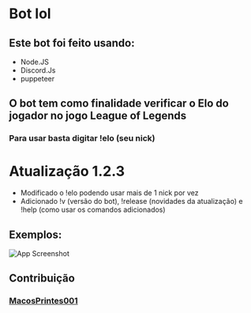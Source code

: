 # Bot lol

## Este bot foi feito usando:

- Node.JS
- Discord.Js
- puppeteer

## O bot tem como finalidade verificar o Elo do jogador no jogo League of Legends

### Para usar basta digitar !elo (seu nick)

# Atualização 1.2.3

- Modificado o !elo podendo usar mais de 1 nick por vez
- Adicionado !v (versão do bot), !release (novidades da atualização) e !help (como usar os comandos adicionados)

## Exemplos:

![App Screenshot](https://i.ibb.co/94y7MMT/imagem-2022-03-05-003802.png)

## Contribuição

### [MacosPrintes001](https://github.com/MacosPrintes001)
